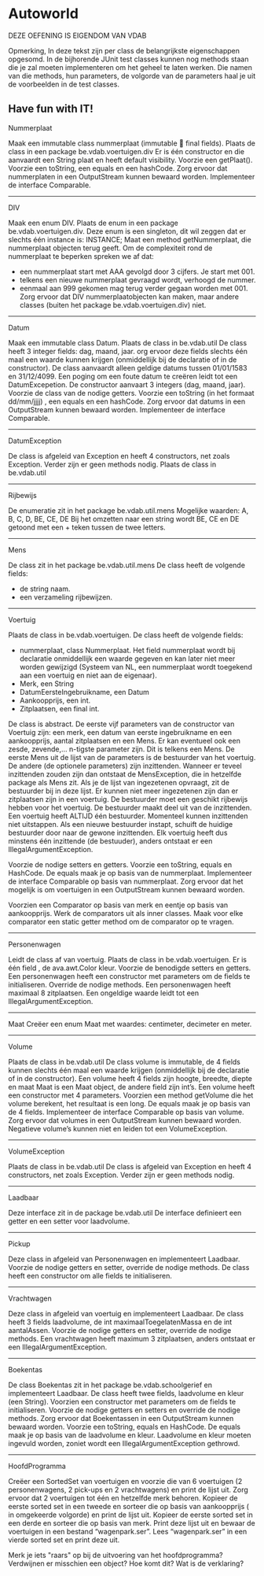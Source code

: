 Autoworld
=========

DEZE OEFENING IS EIGENDOM VAN VDAB

Opmerking,
In deze tekst zijn per class de belangrijkste eigenschappen opgesomd. In de bijhorende JUnit test classes 
kunnen nog methods staan die je zal moeten implementeren om het geheel te laten werken. Die namen 
van die methods, hun parameters, de volgorde van de parameters haal je uit de voorbeelden in de test 
classes.

Have fun with IT!
---------------------------
Nummerplaat

Maak een immutable class nummerplaat (immutable  final fields).
Plaats de class in een package be.vdab.voertuigen.div
Er is één constructor en die aanvaardt een String plaat en heeft default visibility.
Voorzie een getPlaat().
Voorzie een toString, een equals en een hashCode.
Zorg ervoor dat nummerplaten in een OutputStream kunnen bewaard worden.
Implementeer de interface Comparable.

---------------------------
DIV

Maak een enum DIV.
Plaats de enum in een package be.vdab.voertuigen.div.
Deze enum is een singleton, dit wil zeggen dat er slechts één instance is: INSTANCE;
Maat een method getNummerplaat, die nummerplaat objecten terug geeft.
Om de complexiteit rond de nummerplaat te beperken spreken we af dat:
- een nummerplaat start met AAA gevolgd door 3 cijfers. Je start met 001.
- telkens een nieuwe nummerplaat gevraagd wordt, verhoogd de nummer.
- eenmaal aan 999 gekomen mag terug verder gegaan worden met 001.
Zorg ervoor dat DIV nummerplaatobjecten kan maken, maar andere classes (buiten het package 
be.vdab.voertuigen.div) niet.

---------------------------
Datum

Maak een immutable class Datum.
Plaats de class in be.vdab.util
De class heeft 3 integer fields: dag, maand, jaar.
org ervoor deze fields slechts één maal een waarde kunnen krijgen (onmiddellijk bij de declaratie of in de constructor).
De class aanvaardt alleen geldige datums tussen 01/01/1583 en 31/12/4099. 
Een poging om een foute datum te creëren leidt tot een DatumExcepetion.
De constructor aanvaart 3 integers (dag, maand, jaar).
Voorzie de class van de nodige getters.
Voorzie een toString (in het formaat dd/mm/jjjj) , een equals en een hashCode.
Zorg ervoor dat datums in een OutputStream kunnen bewaard worden.
Implementeer de interface Comparable.

---------------------------
DatumException

De class is afgeleid van Exception en heeft 4 constructors, net zoals Exception.
Verder zijn er geen methods nodig.
Plaats de class in be.vdab.util

---------------------------
Rijbewijs

De enumeratie zit in het package be.vdab.util.mens
Mogelijke waarden: A, B, C, D, BE, CE, DE
Bij het omzetten naar een string wordt BE, CE en DE getoond met een + teken tussen de twee letters.

---------------------------
Mens

De class zit in het package be.vdab.util.mens
De class heeft de volgende fields:
- de string naam.
- een verzameling rijbewijzen.

---------------------------
Voertuig

Plaats de class in be.vdab.voertuigen.
De class heeft de volgende fields:
- nummerplaat, class Nummerplaat. Het field nummerplaat wordt bij declaratie onmiddellijk een 
waarde gegeven en kan later niet meer worden gewijzigd (Systeem van NL, een nummerplaat 
wordt toegekend aan een voertuig en niet aan de eigenaar).
-  Merk, een String
-  DatumEersteIngebruikname, een Datum
-  Aankoopprijs, een int.
-  Zitplaatsen, een final int.

De class is abstract.
De eerste vijf parameters van de constructor van Voertuig zijn: een merk, een datum van eerste 
ingebruikname en een aankoopprijs, aantal zitplaatsen en een Mens. 
Er kan eventueel ook een zesde, zevende,… n-tigste parameter zijn. Dit is telkens een Mens.
De eerste Mens uit de lijst van de parameters is de bestuurder van het voertuig. De andere (de 
optionele parameters) zijn inzittenden.
Wanneer er teveel inzittenden zouden zijn dan ontstaat de MensException, die in hetzelfde package als Mens zit.
Als je de lijst van ingezetenen opvraagt, zit de bestuurder bij in deze lijst.
Er kunnen niet meer ingezetenen zijn dan er zitplaatsen zijn in een voertuig.
De bestuurder moet een geschikt rijbewijs hebben voor het voertuig.
De bestuurder maakt deel uit van de inzittenden.
Een voertuig heeft ALTIJD één bestuurder.
Momenteel kunnen inzittenden niet uitstappen.
Als een nieuwe bestuurder instapt, schuift de huidige bestuurder door naar de gewone inzittenden.
Elk voertuig heeft dus minstens één inzittende (de bestuuder), anders ontstaat er een IllegalArgumentException.

Voorzie de nodige setters en getters.
Voorzie een toString, equals en HashCode.
De equals maak je op basis van de nummerplaat.
Implementeer de interface Comparable op basis van nummerplaat.
Zorg ervoor dat het mogelijk is om voertuigen in een OutputStream kunnen bewaard worden.

Voorzien een Comparator op basis van merk en eentje op basis van aankoopprijs.
Werk de comparators uit als inner classes.
Maak voor elke comparator een static getter method om de comparator op te vragen.

---------------------------
Personenwagen

Leidt de class af van voertuig.
Plaats de class in be.vdab.voertuigen.
Er is één field , de ava.awt.Color kleur.
Voorzie de benodigde setters en getters.
Een personenwagen heeft een constructor met parameters om de fields te initialiseren.
Override de nodige methods.
Een personenwagen heeft maximaal 8 zitplaatsen. Een ongeldige waarde leidt tot een 
IllegalArgumentException.

---------------------------
Maat
Creëer een enum Maat met waardes: centimeter, decimeter en meter.

---------------------------
Volume

Plaats de class in be.vdab.util
De class volume is immutable, de 4 fields kunnen slechts één maal een waarde krijgen (onmiddellijk bij 
de declaratie of in de constructor).
Een volume heeft 4 fields zijn hoogte, breedte, diepte en maat
Maat is een Maat object, de andere field zijn int’s.
Een volume heeft een constructor met 4 parameters. 
Voorzien een method getVolume die het volume berekent, het resultaat is een long.
De equals maak je op basis van de 4 fields.
Implementeer de interface Comparable op basis van volume.
Zorg ervoor dat volumes in een OutputStream kunnen bewaard worden.
Negatieve volume’s kunnen niet en leiden tot een VolumeException.

---------------------------
VolumeException

Plaats de class in be.vdab.util
De class is afgeleid van Exception en heeft 4 constructors, net zoals Exception.
Verder zijn er geen methods nodig.

---------------------------
Laadbaar

Deze interface zit in de package be.vdab.util
De interface definieert een getter en een setter voor laadvolume.

---------------------------
Pickup

Deze class in afgeleid van Personenwagen en implementeert Laadbaar.
Voorzie de nodige getters en setter, override de nodige methods.
De class heeft een constructor om alle fields te initialiseren.

---------------------------
Vrachtwagen

Deze class in afgeleid van voertuig en implementeert Laadbaar.
De class heeft 3 fields laadvolume, de int maximaalToegelatenMassa en de int aantalAssen.
Voorzie de nodige getters en setter, override de nodige methods.
Een vrachtwagen heeft maximum 3 zitplaatsen, anders ontstaat er een IllegalArgumentException.

---------------------------
Boekentas

De class Boekentas zit in het package be.vdab.schoolgerief en implementeert Laadbaar.
De class heeft twee fields, laadvolume en kleur (een String).
Voorzien een constructor met parameters om de fields te initialiseren.
Voorzie de nodige getters en setters en override de nodige methods.
Zorg ervoor dat Boekentassen in een OutputStream kunnen bewaard worden.
Voorzie een toString, equals en HashCode.
De equals maak je op basis van de laadvolume en kleur.
Laadvolume en kleur moeten ingevuld worden, zoniet wordt een IllegalArgumentException gethrowd. 

---------------------------
HoofdProgramma

Creëer een SortedSet van voertuigen en voorzie die van 6 voertuigen (2 personenwagens, 2 pick-ups en 
2 vrachtwagens) en print de lijst uit.
Zorg ervoor dat 2 voertuigen tot één en hetzelfde merk behoren.
Kopieer de eerste sorted set in een tweede en sorteer die op basis van aankoopprijs ( in omgekeerde 
volgorde) en print de lijst uit.
Kopieer de eerste sorted set in een derde en sorteer die op basis van merk. Print deze lijst uit en bewaar 
de voertuigen in een bestand “wagenpark.ser”.
Lees “wagenpark.ser” in een vierde sorted set en print deze uit.

Merk je iets "raars" op bij de uitvoering van het hoofdprogramma? Verdwijnen er misschien een object? Hoe komt dit? Wat is de verklaring?

